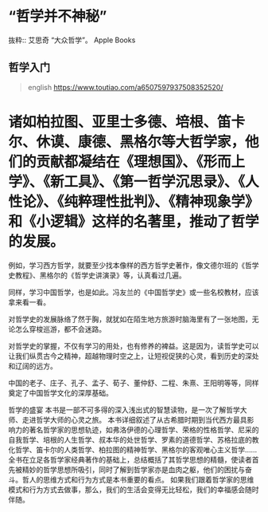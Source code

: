 # “哲学并不神秘”
抜粋:: 艾思奇  “大众哲学”。 Apple Books  
## 哲学入门
>english
https://www.toutiao.com/a6507597937508352520/


# 诸如柏拉图、亚里士多德、培根、笛卡尔、休谟、康德、黑格尔等大哲学家，他们的贡献都凝结在《理想国》、《形而上学》、《新工具》、《第一哲学沉思录》、《人性论》、《纯粹理性批判》、《精神现象学》和《小逻辑》这样的名著里，推动了哲学的发展。
例如，学习西方哲学，就要至少找本像样的西方哲学史著作，像文德尔班的《哲学史教程》、黑格尔的《哲学史讲演录》等，认真看过几遍。

同样，学习中国哲学，也是如此。冯友兰的《中国哲学史》或一些名校教材，应该拿来看一看。

对哲学史的发展脉络了然于胸，就犹如在陌生地方旅游时脑海里有了一张地图，无论怎么穿梭巡游，都不会迷路。

对哲学史的掌握，不仅有学习的用处，也有修养的裨益。这是因为，读哲学史可以让我们纵贯古今之精神，超越物理时空之上，让短视促狭的心灵，看到历史的深处和辽阔的远方。

中国的老子、庄子、孔子、孟子、荀子、董仲舒、二程、朱熹、王阳明等等，同样奠定了中国哲学文化的深厚基础。


哲学的盛宴
本书是一部不可多得的深入浅出式的智慧读物，是一次了解哲学大师、走进哲学大师的心灵之旅。
本书详细叙述了从古希腊时期到当代西方最具影响力的著名哲学家的思想轨迹，如弗洛伊德的心理哲学、荣格的性格哲学、尼采的自我哲学、培根的人生哲学、叔本华的处世哲学、罗素的道德哲学、苏格拉底的教化哲学、笛卡尔的人类哲学、柏拉图的精神哲学、黑格尔的客观唯心主义哲学……
全书在立足各哲学家经典著作的基础上，总结概括了其哲学思想的精髓，使读者首先被精妙的哲学思想所吸引，同时了解到哲学家亦是血肉之躯，他们的困扰与奋斗。哲人的思维方式和行为方式是本书重要的看点。
如果我们跟着哲学家的思维模式和行为方式去做事，那么，我们的生活会变得无比轻松，我们的幸福感会随时伴随。
